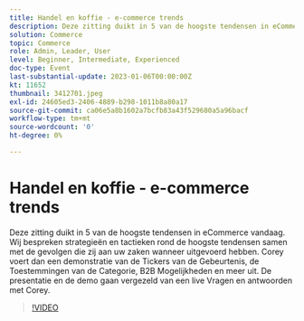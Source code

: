 ```yaml
---
title: Handel en koffie - e-commerce trends
description: Deze zitting duikt in 5 van de hoogste tendensen in eCommerce vandaag. Wij bespreken strategieën en tactieken rond de hoogste tendensen samen met de gevolgen die zij aan uw zaken wanneer uitgevoerd hebben. Corey voert dan een demonstratie van de Tickers van de Gebeurtenis, de Toestemmingen van de Categorie, B2B Mogelijkheden en meer uit. De presentatie en de demo gaan vergezeld van een live Vragen en antwoorden met Corey.
solution: Commerce
topic: Commerce
role: Admin, Leader, User
level: Beginner, Intermediate, Experienced
doc-type: Event
last-substantial-update: 2023-01-06T00:00:00Z
kt: 11652
thumbnail: 3412701.jpeg
exl-id: 24605ed3-2406-4889-b298-1011b8a80a17
source-git-commit: ca06e5a8b1602a7bcfb83a43f529680a5a96bacf
workflow-type: tm+mt
source-wordcount: '0'
ht-degree: 0%

---
```


# Handel en koffie - e-commerce trends

Deze zitting duikt in 5 van de hoogste tendensen in eCommerce vandaag. Wij bespreken strategieën en tactieken rond de hoogste tendensen samen met de gevolgen die zij aan uw zaken wanneer uitgevoerd hebben. Corey voert dan een demonstratie van de Tickers van de Gebeurtenis, de Toestemmingen van de Categorie, B2B Mogelijkheden en meer uit. De presentatie en de demo gaan vergezeld van een live Vragen en antwoorden met Corey.

>[!VIDEO](https://video.tv.adobe.com/v/3412701/?quality=12&learn=on)

